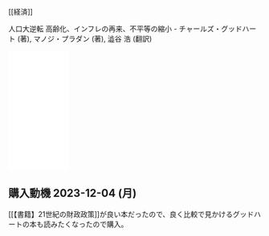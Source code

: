 [[経済]]

人口大逆転 高齢化、インフレの再来、不平等の縮小 - チャールズ・グッドハート (著), マノジ・プラダン (著), 澁谷 浩 (翻訳)

<iframe sandbox="allow-popups allow-scripts allow-modals allow-forms allow-same-origin" style="width:120px;height:240px;" marginwidth="0" marginheight="0" scrolling="no" frameborder="0" src="//rcm-fe.amazon-adsystem.com/e/cm?lt1=_blank&bc1=000000&IS2=1&bg1=FFFFFF&fc1=000000&lc1=0000FF&t=karino203-22&language=ja_JP&o=9&p=8&l=as4&m=amazon&f=ifr&ref=as_ss_li_til&asins=4296113097&linkId=3b90609bb3fe7caa4d25115b18966674"></iframe>

## 購入動機 2023-12-04 (月)

[[【書籍】21世紀の財政政策]]が良い本だったので、良く比較で見かけるグッドハートの本も読みたくなったので購入。